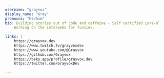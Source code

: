 ```yaml
---
username: "grayvox"
display_name: "Gray"
pronouns: "he/him"
bio: Building stories out of code and caffeine - Self certified Lore-ologist and JOAT Creator.
    Working on the interwebs for funsies.
  
links: |
    https://grayvox.dev
    https://www.twitch.tv/grayvoxdev
    https://www.youtube.com/@Grayvox
    https://github.com/Grayvox
    https://bsky.app/profile/grayvox.dev
    https://twitter.com/GrayvoxDev
  
---
```

